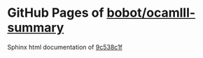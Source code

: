 GitHub Pages of [bobot/ocamlll-summary](https://github.com/bobot/ocamlll-summary.git)
===
Sphinx html documentation of [9c538c1f](https://github.com/bobot/ocamlll-summary/tree/9c538c1fd660bc71edcd52765299b9cedc906248)
